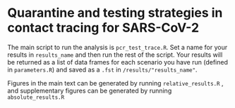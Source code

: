 # Quarantine and testing strategies in contact tracing for SARS-CoV-2

The main script to run the analysis is `pcr_test_trace.R`. Set a name for your results in `results_name` and then run the rest of the script. Your results will be returned as a list of data frames for each scenario you have run (defined in `parameters.R`) and saved as a `.fst` in `/results/"results_name"`.

Figures in the main text can be generated by running `relative_results.R` , and supplementary figures can be generated by running `absolute_results.R`
